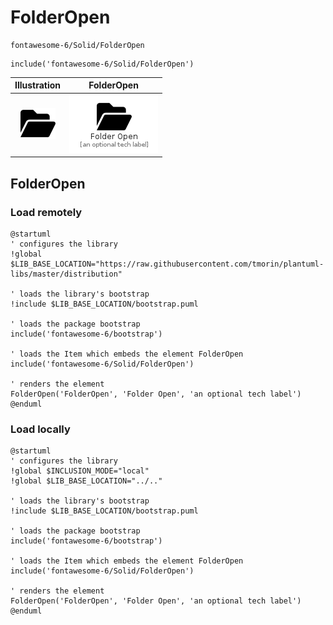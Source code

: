 # FolderOpen


```text
fontawesome-6/Solid/FolderOpen
```

```text
include('fontawesome-6/Solid/FolderOpen')
```



| Illustration | FolderOpen |
| :---: | :---: |
| ![illustration for Illustration](../../fontawesome-6/Solid/FolderOpen.png) | ![illustration for FolderOpen](../../fontawesome-6/Solid/FolderOpen.Local.png) |




## FolderOpen

### Load remotely
```plantuml
@startuml
' configures the library
!global $LIB_BASE_LOCATION="https://raw.githubusercontent.com/tmorin/plantuml-libs/master/distribution"

' loads the library's bootstrap
!include $LIB_BASE_LOCATION/bootstrap.puml

' loads the package bootstrap
include('fontawesome-6/bootstrap')

' loads the Item which embeds the element FolderOpen
include('fontawesome-6/Solid/FolderOpen')

' renders the element
FolderOpen('FolderOpen', 'Folder Open', 'an optional tech label')
@enduml
```

### Load locally
```plantuml
@startuml
' configures the library
!global $INCLUSION_MODE="local"
!global $LIB_BASE_LOCATION="../.."

' loads the library's bootstrap
!include $LIB_BASE_LOCATION/bootstrap.puml

' loads the package bootstrap
include('fontawesome-6/bootstrap')

' loads the Item which embeds the element FolderOpen
include('fontawesome-6/Solid/FolderOpen')

' renders the element
FolderOpen('FolderOpen', 'Folder Open', 'an optional tech label')
@enduml
```

